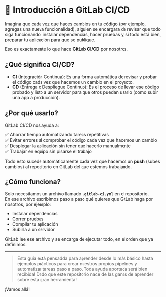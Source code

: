 # 🧭 Introducción a GitLab CI/CD

Imagina que cada vez que haces cambios en tu código (por ejemplo, agregas una nueva funcionalidad), alguien se encargara de revisar que todo siga funcionando, instalar dependencias, hacer pruebas y, si todo está bien, preparar tu aplicación para que se publique.

Eso es exactamente lo que hace **GitLab CI/CD** por nosotros.

## ¿Qué significa CI/CD?

- **CI** (Integración Continua): Es una forma automática de revisar y probar el código cada vez que hacemos un cambio en el proyecto.
- **CD** (Entrega o Despliegue Continuo): Es el proceso de llevar ese código probado y listo a un servidor para que otros puedan usarlo (como subir una app a producción).

## ¿Por qué usarlo?

GitLab CI/CD nos ayuda a:

✅ Ahorrar tiempo automatizando tareas repetitivas  
✅ Evitar errores al comprobar el código cada vez que hacemos un cambio  
✅ Desplegar la aplicación sin tener que hacerlo manualmente  
✅ Trabajar en equipo sin pisarse el trabajo

Todo esto sucede automáticamente cada vez que hacemos un **push** (subes cambios) al repositorio en GitLab del que estemos trabajando. 

## ¿Cómo funciona?

Solo necesitamos un archivo llamado **`.gitlab-ci.yml`** en el repositorio.  
En ese archivo escribimos paso a paso qué quieres que GitLab haga por nosotros, por ejemplo:

- Instalar dependencias
- Correr pruebas
- Compilar tu aplicación
- Subirla a un servidor

GitLab lee ese archivo y se encarga de ejecutar todo, en el orden que ya definimos.

---

> Esta guía está pensadda para aprender desde lo más básico hasta ejemplos prácticos para crear nuestros propios pipelines y automatizar tareas paso a paso.
> Toda ayuda aportada será bien recibida! Dado que este repositorio nace de las ganas de aprender sobre esta gran herramienta!

¡Vamos allá!
